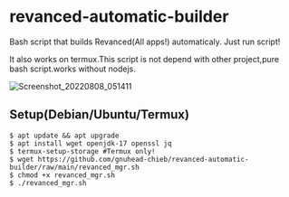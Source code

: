 # revanced-automatic-builder
Bash script that builds Revanced(All apps!) automaticaly. Just run script!

It also works on termux.This script is not depend with other project,pure bash script.works without nodejs.

![Screenshot_20220808_051411](https://user-images.githubusercontent.com/41156994/183309460-76a3b7bd-2fea-4195-8ad9-e58c77eeb9ce.png)

## Setup(Debian/Ubuntu/Termux)
```shell
$ apt update && apt upgrade
$ apt install wget openjdk-17 openssl jq
$ termux-setup-storage #Termux only!
$ wget https://github.com/gnuhead-chieb/revanced-automatic-builder/raw/main/revanced_mgr.sh
$ chmod +x revanced_mgr.sh
$ ./revanced_mgr.sh
```
